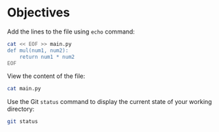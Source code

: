 # Objectives

Add the lines to the file using `echo` command:

```bash
cat << EOF >> main.py
def mul(num1, num2):
    return num1 * num2
EOF
```

View the content of the file:

```bash
cat main.py
```

Use the Git `status` command to display the current state of your working directory:

```bash
git status
```
